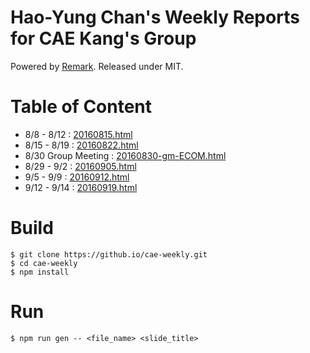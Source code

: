 # Hao-Yung Chan's Weekly Reports for CAE Kang's Group
Powered by [Remark](https://github.com/gnab/remark).
Released under MIT.

# Table of Content

- 8/8  - 8/12 : [20160815.html](http://katrina376.github.io/cae-weekly/20160815.html)
- 8/15 - 8/19 : [20160822.html](http://katrina376.github.io/cae-weekly/20160822.html)
- 8/30 Group Meeting : [20160830-gm-ECOM.html](http://katrina376.github.io/cae-weekly/20160830-gm-ECOM.html)
- 8/29 - 9/2  : [20160905.html](http://katrina376.github.io/cae-weekly/20160905.html)
- 9/5  - 9/9  : [20160912.html](http://katrina376.github.io/cae-weekly/20160912.html)
- 9/12 - 9/14 : [20160919.html](http://katrina376.github.io/cae-weekly/20160919.html)

# Build

```
$ git clone https://github.io/cae-weekly.git
$ cd cae-weekly
$ npm install
```

# Run

```
$ npm run gen -- <file_name> <slide_title>
```

